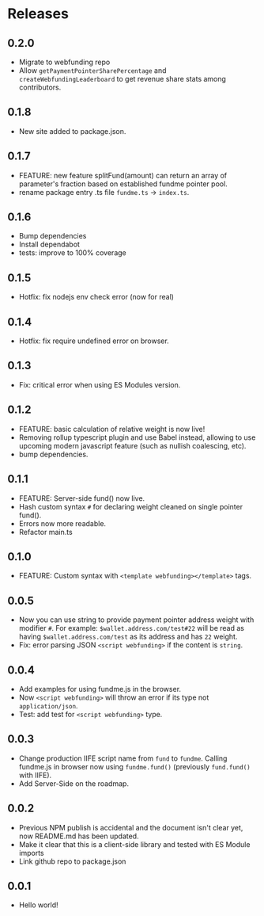 # Releases

## 0.2.0

- Migrate to webfunding repo
- Allow `getPaymentPointerSharePercentage` and `createWebfundingLeaderboard` to get revenue share stats among contributors.

## 0.1.8

- New site added to package.json.

## 0.1.7

- FEATURE: new feature splitFund(amount) can return an array of parameter's fraction based on established fundme pointer pool.
- rename package entry .ts file `fundme.ts` -> `index.ts`.

## 0.1.6

- Bump dependencies
- Install dependabot
- tests: improve to 100% coverage

## 0.1.5

- Hotfix: fix nodejs env check error (now for real)

## 0.1.4

- Hotfix: fix require undefined error on browser.

## 0.1.3

- Fix: critical error when using ES Modules version.

## 0.1.2

- FEATURE: basic calculation of relative weight is now live!
- Removing rollup typescript plugin and use Babel instead, allowing to use upcoming modern javascript feature (such as nullish coalescing, etc).
- bump dependencies.

## 0.1.1

- FEATURE: Server-side fund() now live.
- Hash custom syntax `#` for declaring weight cleaned on single pointer fund().
- Errors now more readable.
- Refactor main.ts

## 0.1.0

- FEATURE: Custom syntax with `<template webfunding></template>` tags.

## 0.0.5

- Now you can use string to provide payment pointer address weight with modifier `#`. For example: `$wallet.address.com/test#22` will be read as having `$wallet.address.com/test` as its address and has `22` weight.
- Fix: error parsing JSON `<script webfunding>` if the content is `string`.

## 0.0.4

- Add examples for using fundme.js in the browser.
- Now `<script webfunding>` will throw an error if its type not `application/json`.
- Test: add test for `<script webfunding>` type.

## 0.0.3

- Change production IIFE script name from `fund` to `fundme`. Calling fundme.js in browser now using `fundme.fund()` (previously `fund.fund()` with IIFE).
- Add Server-Side on the roadmap.

## 0.0.2

- Previous NPM publish is accidental and the document isn't clear yet, now README.md has been updated.
- Make it clear that this is a client-side library and tested with ES Module imports
- Link github repo to package.json

## 0.0.1

- Hello world!
